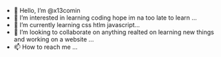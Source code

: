- 👋 Hello, I’m @x13comin
- 👀 I’m interested in learning coding hope im na too late to learn ...
- 🌱 I’m currently learning css htlm javascript...
- 💞️ I’m looking to collaborate on anything realted on learning new things and working on a website ...
- 📫 How to reach me ...

<!---
x13comin/x13comin is a ✨ special ✨ repository because its `README.md` (this file) appears on your GitHub profile.
You can click the Preview link to take a look at your changes.
--->
